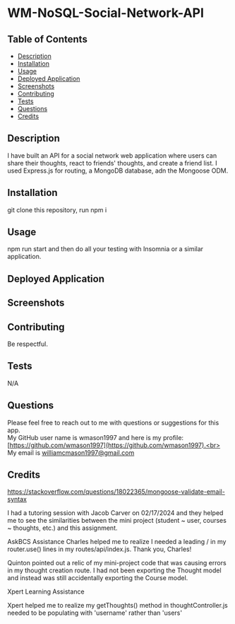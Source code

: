 # WM-NoSQL-Social-Network-API


## Table of Contents
* [Description](#description)
* [Installation](#installation-instructions)
* [Usage](#usage-instructions)
* [Deployed Application](#deployed-application)
* [Screenshots](#screenshots)
* [Contributing](#contribution-guidelines)
* [Tests](#tests)
* [Questions](#questions)
* [Credits](#credits)


## Description <a name="description"></a> 
I have built an API for a social network web application where users can share their thoughts, react to friends' thoughts, and create a friend list. I used Express.js for routing, a MongoDB database, adn the Mongoose ODM.

## Installation <a name="installation-instructions"></a>
git clone this repository, run npm i

## Usage <a name="usage-instructions"></a>
npm run start and then do all your testing with Insomnia or a similar application.

## Deployed Application <a name = "deployed-application"></a>


## Screenshots <a name = "screenshots"></a>
  

## Contributing <a name="contribution-guidelines"></a>
Be respectful.

## Tests <a name="tests"></a> 
N/A

## Questions <a name="questions">
Please feel free to reach out to me with questions or suggestions for this app.<br>
My GitHub user name is wmason1997 and here is my profile: [https://github.com/wmason1997](https://github.com/wmason1997).<br>
My email is williamcmason1997@gmail.com

## Credits

https://stackoverflow.com/questions/18022365/mongoose-validate-email-syntax

I had a tutoring session with Jacob Carver on 02/17/2024 and they helped me to see the similarities between the mini project (student ~ user, courses ~ thoughts, etc.) and this assignment.

AskBCS Assistance
Charles helped me to realize I needed a leading / in my router.use() lines in my routes/api/index.js. Thank you, Charles!

Quinton pointed out a relic of my mini-project code that was causing errors in my thought creation route. I had not been exporting the Thought model and instead was still accidentally exporting the Course model.

Xpert Learning Assistance

Xpert helped me to realize my getThoughts() method in thoughtController.js needed to be populating with 'username' rather than 'users'